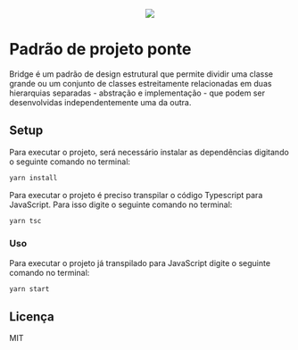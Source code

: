 <p align="center">
  <img src="https://refactoring.guru/images/patterns/cards/bridge-mini.png"/>
<p/>

# Padrão de projeto ponte

Bridge é um padrão de design estrutural que permite dividir uma classe grande ou um conjunto de classes estreitamente relacionadas em duas hierarquias separadas - abstração e implementação - que podem ser desenvolvidas independentemente uma da outra.

## Setup

Para executar o projeto, será necessário instalar as dependências digitando o seguinte comando no terminal:

```bash
yarn install
```

Para executar o projeto é preciso transpilar o código Typescript para JavaScript. Para isso digite o seguinte comando no terminal:

```bash
yarn tsc
```

### Uso

Para executar o projeto já transpilado para JavaScript digite o seguinte comando no terminal:

```bash
yarn start
```

## Licença

MIT